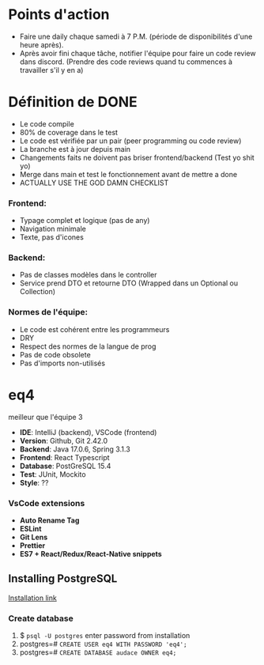 # Points d'action
- Faire une daily chaque samedi à 7 P.M. (période de disponibilités d'une heure après).
- Après avoir fini chaque tâche, notifier l'équipe pour faire un code review dans discord. (Prendre des code reviews quand tu commences à travailler s'il y en a)

# Définition de DONE
- Le code compile
- 80% de coverage dans le test
- Le code est vérifiée par un pair (peer programming ou code review)
- La branche est à jour depuis main
- Changements faits ne doivent pas briser frontend/backend (Test yo shit yo)
- Merge dans main et test le fonctionnement avant de mettre a done
- ACTUALLY USE THE GOD DAMN CHECKLIST

### Frontend:
- Typage complet et logique (pas de any)
- Navigation minimale
- Texte, pas d'icones

### Backend:
- Pas de classes modèles dans le controller
- Service prend DTO et retourne DTO (Wrapped dans un Optional ou Collection)

### Normes de l'équipe:
- Le code est cohérent entre les programmeurs
- DRY
- Respect des normes de la langue de prog
- Pas de code obsolete
- Pas d'imports non-utilisés

# eq4
meilleur que l'équipe 3

- **IDE**: IntelliJ (backend), VSCode (frontend)
- **Version**: Github, Git 2.42.0
- **Backend**: Java 17.0.6, Spring 3.1.3
- **Frontend**: React Typescript
- **Database**: PostGreSQL 15.4
- **Test**: JUnit, Mockito
- **Style**: ??

### VsCode extensions

- **Auto Rename Tag**
- **ESLint**
- **Git Lens**
- **Prettier**
- **ES7 + React/Redux/React-Native snippets**

## Installing PostgreSQL
[Installation link](https://www.enterprisedb.com/downloads/postgres-postgresql-downloads)

### Create database
1. $ `psql -U postgres` enter password from installation
3. postgres=# `CREATE USER eq4 WITH PASSWORD 'eq4';`
4. postgres=# `CREATE DATABASE audace OWNER eq4;`
